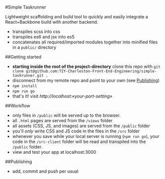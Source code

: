 #Simple Taskrunner

Lightweight scaffolding and build tool to quickly and easily integrate a React+Backbone build with another backend.

  - transpiles scss into css
  - transpiles es6 and jsx into es5
  - concatenates all required/imported modules together into minified files in a `public/` directory

##Getting started

  - **starting inside the root of the project-directory** clone this repo with `git clone git@github.com:TIY-Charleston-Front-End-Engineering/simple-taskrunner.git .`
  - disconnect from my remote repo and point to your own (see [Publishing](#publishing))
  - `npm install`
  - `npm run go`
  - that's it! visit *http://localhost:«your-port-setting»*

##Workflow
  - only files in `/public` will be served up to the browser.
  - all `.html` pages are served from the `/views` folder
  - all assets (CSS, JS, and images) are served from the `/public` folder
  - you'll *only* write CSS and JS code in the files in the `/src` folder
  - whenever you save while your local server is running (`npm run go`), your code in the `/src-client` folder will be read and transpiled into the `/public` folder.
  - view and test your app at localhost:3000

##Publishing
  - add, commit and push per usual

  
